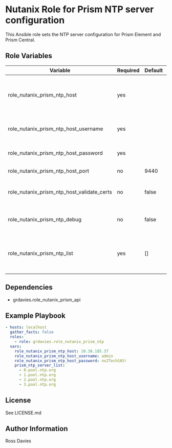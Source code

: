 # Nutanix Role for Prism NTP server configuration

This Ansible role sets the NTP server configuration for Prism Element and Prism Central.

## Role Variables

| Variable                                   | Required | Default | Choices                                                                         | Comments                                                                                                                                           |
|--------------------------------------------|----------|---------|---------------------------------------------------------------------------------|----------------------------------------------------------------------------------------------------------------------------------------------------|
| role_nutanix_prism_ntp_host                | yes      |         |                                                                                 | The IP address or FQDN for the Prism (Element or Central) to which you want to connect.                                                            |
| role_nutanix_prism_ntp_host_username       | yes      |         |                                                                                 | A valid username with appropriate rights to access the Nutanix API.                                                                                |
| role_nutanix_prism_ntp_host_password       | yes      |         |                                                                                 | A valid password for the supplied username.                                                                                                        |
| role_nutanix_prism_ntp_host_port           | no       | 9440    |                                                                                 | The Prism TCP port.                                                                                                                                |
| role_nutanix_prism_ntp_host_validate_certs | no       | false   | true / false                                                                    | Whether to check if Prism UI certificates are valid.                                                                                               |
| role_nutanix_prism_ntp_debug               | no       | false   | true / false                                                                    | Whether to check if Prism UI certificates are valid.                                                                                               |
| role_nutanix_prism_ntp_list                | yes      | []      |                                                                                 | Provide a list of NTP servers; ["0.pool.ntp.org", "1.pool.ntp.org", "2.pool.ntp.org", "3.pool.ntp.org"].                                                                                 |

## Dependencies

- grdavies.role_nutanix_prism_api

## Example Playbook

```YAML
- hosts: localhost
  gather_facts: false
  roles:
    - role: grdavies.role_nutanix_prism_ntp
  vars:
    role_nutanix_prism_ntp_host: 10.38.185.37
    role_nutanix_prism_ntp_host_username: admin
    role_nutanix_prism_ntp_host_password: nx2Tech165!
    prism_ntp_server_list:
      - 0.pool.ntp.org
      - 1.pool.ntp.org
      - 2.pool.ntp.org
      - 3.pool.ntp.org
```

## License

See LICENSE.md

## Author Information

Ross Davies
